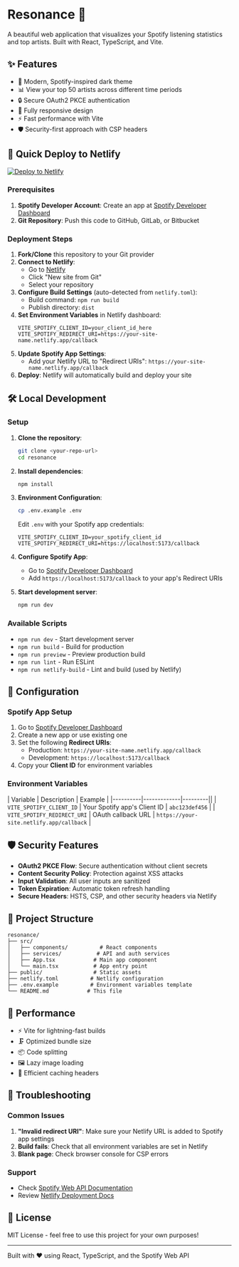 # Resonance 🎵

A beautiful web application that visualizes your Spotify listening statistics and top artists. Built with React, TypeScript, and Vite.

## ✨ Features

- 🎨 Modern, Spotify-inspired dark theme
- 📊 View your top 50 artists across different time periods
- 🔒 Secure OAuth2 PKCE authentication
- 📱 Fully responsive design
- ⚡ Fast performance with Vite
- 🛡️ Security-first approach with CSP headers

## 🚀 Quick Deploy to Netlify

[![Deploy to Netlify](https://www.netlify.com/img/deploy/button.svg)](https://app.netlify.com/start/deploy?repository=YOUR_GITHUB_REPO_URL)

### Prerequisites

1. **Spotify Developer Account**: Create an app at [Spotify Developer Dashboard](https://developer.spotify.com/dashboard)
2. **Git Repository**: Push this code to GitHub, GitLab, or Bitbucket

### Deployment Steps

1. **Fork/Clone** this repository to your Git provider
2. **Connect to Netlify**:
   - Go to [Netlify](https://netlify.com)
   - Click "New site from Git"
   - Select your repository
3. **Configure Build Settings** (auto-detected from `netlify.toml`):
   - Build command: `npm run build`
   - Publish directory: `dist`
4. **Set Environment Variables** in Netlify dashboard:
   ```
   VITE_SPOTIFY_CLIENT_ID=your_client_id_here
   VITE_SPOTIFY_REDIRECT_URI=https://your-site-name.netlify.app/callback
   ```
5. **Update Spotify App Settings**:
   - Add your Netlify URL to "Redirect URIs": `https://your-site-name.netlify.app/callback`
6. **Deploy**: Netlify will automatically build and deploy your site

## 🛠️ Local Development

### Setup

1. **Clone the repository**:
   ```bash
   git clone <your-repo-url>
   cd resonance
   ```

2. **Install dependencies**:
   ```bash
   npm install
   ```

3. **Environment Configuration**:
   ```bash
   cp .env.example .env
   ```
   
   Edit `.env` with your Spotify app credentials:
   ```env
   VITE_SPOTIFY_CLIENT_ID=your_spotify_client_id
   VITE_SPOTIFY_REDIRECT_URI=https://localhost:5173/callback
   ```

4. **Configure Spotify App**:
   - Go to [Spotify Developer Dashboard](https://developer.spotify.com/dashboard)
   - Add `https://localhost:5173/callback` to your app's Redirect URIs

5. **Start development server**:
   ```bash
   npm run dev
   ```

### Available Scripts

- `npm run dev` - Start development server
- `npm run build` - Build for production
- `npm run preview` - Preview production build
- `npm run lint` - Run ESLint
- `npm run netlify-build` - Lint and build (used by Netlify)

## 🔧 Configuration

### Spotify App Setup

1. Go to [Spotify Developer Dashboard](https://developer.spotify.com/dashboard)
2. Create a new app or use existing one
3. Set the following **Redirect URIs**:
   - Production: `https://your-site-name.netlify.app/callback`
   - Development: `https://localhost:5173/callback`
4. Copy your **Client ID** for environment variables

### Environment Variables

| Variable | Description | Example |
|----------|-------------|---------||
| `VITE_SPOTIFY_CLIENT_ID` | Your Spotify app's Client ID | `abc123def456` |
| `VITE_SPOTIFY_REDIRECT_URI` | OAuth callback URL | `https://your-site.netlify.app/callback` |

## 🛡️ Security Features

- **OAuth2 PKCE Flow**: Secure authentication without client secrets
- **Content Security Policy**: Protection against XSS attacks
- **Input Validation**: All user inputs are sanitized
- **Token Expiration**: Automatic token refresh handling
- **Secure Headers**: HSTS, CSP, and other security headers via Netlify

## 📁 Project Structure

```
resonance/
├── src/
│   ├── components/          # React components
│   ├── services/           # API and auth services
│   ├── App.tsx            # Main app component
│   └── main.tsx           # App entry point
├── public/                # Static assets
├── netlify.toml          # Netlify configuration
├── .env.example          # Environment variables template
└── README.md            # This file
```

## 🚀 Performance

- ⚡ Vite for lightning-fast builds
- 🗜️ Optimized bundle size
- 📦 Code splitting
- 🖼️ Lazy image loading
- 💾 Efficient caching headers

## 🐛 Troubleshooting

### Common Issues

1. **"Invalid redirect URI"**: Make sure your Netlify URL is added to Spotify app settings
2. **Build fails**: Check that all environment variables are set in Netlify
3. **Blank page**: Check browser console for CSP errors

### Support

- Check [Spotify Web API Documentation](https://developer.spotify.com/documentation/web-api/)
- Review [Netlify Deployment Docs](https://docs.netlify.com/site-deploys/create-deploys/)

## 📝 License

MIT License - feel free to use this project for your own purposes!

---

Built with ❤️ using React, TypeScript, and the Spotify Web API
